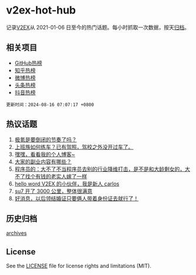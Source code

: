 # v2ex-hot-hub

 记录[V2EX](https://www.v2ex.com/)从 2021-01-06 日至今的热门话题。每小时抓取一次数据，按天[归档](archives)。
 
 ## 相关项目

- [GitHub热榜](https://github.com/snaildev/github-hot-hub)
- [知乎热榜](https://github.com/snaildev/zhihu-hot-hub)
- [微博热榜](https://github.com/snaildev/weibo-hot-hub)
- [头条热榜](https://github.com/snaildev/toutiao-hot-hub)
- [抖音热榜](https://github.com/snaildev/douyin-hot-hub)


 `更新时间：2024-08-16 07:07:17 +0800`

## 热议话题

1. [极氪是要倒闭的节奏了吗？](https://www.v2ex.com/t/1065098)
1. [上班族如何练车？已有驾照，驾校之外没开过车了。](https://www.v2ex.com/t/1065159)
1. [嘿嘿，看看我的个人博客~](https://www.v2ex.com/t/1065171)
1. [大家的副业内容有哪些？](https://www.v2ex.com/t/1065124)
1. [程序员的：大不了不当程序员去别的行业降维打击，是不是和大龄剩女的，大不了找个有钱的老实人嫁了一样](https://www.v2ex.com/t/1065107)
1. [hello word V2EX 的小伙伴，我是新人 carlos](https://www.v2ex.com/t/1065313)
1. [su7 开了 3000 公里，整体很满意](https://www.v2ex.com/t/1065131)
1. [好消息，以后领结婚证只要俩人带着身份证去就行了！](https://www.v2ex.com/t/1065161)

## 历史归档

[archives](archives)

## License

See the [LICENSE](LICENSE) file for license rights and limitations (MIT).
